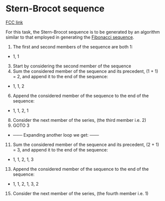 # Stern-Brocot sequence

[FCC link](https://www.freecodecamp.org/learn/coding-interview-prep/rosetta-code/stern-brocot-sequence)

For this task, the Stern-Brocot sequence is to be generated by an algorithm
similar to that employed in generating the
[Fibonacci sequence](https://rosettacode.org/wiki/Fibonacci%20sequence).

1.  The first and second members of the sequence are both 1:

- 1, 1

3.  Start by considering the second member of the sequence
4.  Sum the considered member of the sequence and its precedent, (1 + 1) = 2,
    and append it to the end of the sequence:

- 1, 1, 2

6.  Append the considered member of the sequence to the end of the sequence:

- 1, 1, 2, 1

8.  Consider the next member of the series, (the third member i.e. 2)
9.  GOTO 3

- ─── Expanding another loop we get: ───

11. Sum the considered member of the sequence and its precedent, (2 + 1) = 3,
    and append it to the end of the sequence:

- 1, 1, 2, 1, 3

13. Append the considered member of the sequence to the end of the sequence:

- 1, 1, 2, 1, 3, 2

15. Consider the next member of the series, (the fourth member i.e. 1)
